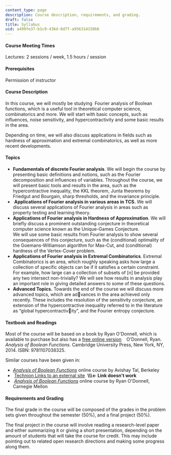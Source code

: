 ```yaml
---
content_type: page
description: Course description, requirements, and grading.
draft: false
title: Syllabus
uid: a499fe37-b1c9-436d-8d7f-a956314150b6
---
```

#### Course Meeting Times

Lectures: 2 sessions / week, 1.5 hours / session

#### Prerequisites

Permission of instructor

#### Course Description

In this course, we will mostly be studying  Fourier analysis of Boolean functions, which is a useful tool in theoretical computer science, combinatorics and more. We will start with basic concepts, such as influences, noise sensitivity, and hypercontractivity and some basic results in the area. 

Depending on time, we will also discuss applications in fields such as hardness of approximation and extremal combinatorics, as well as more recent developments. 

#### Topics

- **Fundamentals of discrete Fourier analysis**. We will begin the course by presenting basic definitions and notions, such as the Fourier decomposition and influences of variables. Throughout the course, we will present basic tools and results in the area, such as the hypercontractive inequality, the KKL theorem, Junta theorems by Friedgut and Bourgain, sharp thresholds, and the invariance principle.
-  **Applications of Fourier analysis in various areas in TCS.** We will discuss several applications of Fourier analysis in areas such as property testing and learning theory.
- **Applications of Fourier analysis in Hardness of Approximation**. We will briefly discuss a prominent outstanding conjecture in theoretical computer science known as the Unique-Games Conjecture.     
    We will use some basic results from Fourier analysis to show several consequences of this conjecture, such as the (conditional) optimality of the Goemans-Williamson algorithm for Max-Cut, and (conditional) hardness of the Vertex-Cover problem.
- **Applications of Fourier analysis in Extremal Combinatorics**. Extremal Combinatorics is an area, which roughly speaking asks how large a collection of specific objects can be if it satisfies a certain constraint. For example, how large can a collection of subsets of \[n\] be provided any two intersect non-trivially? We will see how results in analysis play an important role in giving detailed answers to some of these questions.
- **Advanced Topics.** Towards the end of the course we will discuss more advanced topics, which are advances in the area achieved only recently. These includes the resolution of the sensitivity conjecture, an extension of the hypercontractive inequality referred to in the literature as “global hypercontractivity”, and the Fourier entropy conjecture.

#### Textbook and Readings

Most of the course will be based on a book by Ryan O'Donnell, which is available to purchase but also has a [free online version](https://www.cs.cmu.edu/~odonnell/papers/Analysis-of-Boolean-Functions-by-Ryan-ODonnell.pdf)    O'Donnell, Ryan. *Analysis of Boolean Functions*. Cambridge University Press, New York, NY, 2014. ISBN: ‎9781107038325. 

Similar courses have been given in:

- [*Analysis of Boolean Functions*](https://www.avishaytal.org/cs294-analysis-of-boolean-functions) online course by Avishay Tal, Berkeley 
-  [Technion Links to an external site](https://yuvalfilmus.cs.technion.ac.il/courses/?crid=615)  **\\\\\\\<- Link doesn't work**
-  [*Analysis of Boolean Functions*](http://www.cs.cmu.edu/~odonnell/aobf12/) online course by Ryan O'Donnell, Carnegie Mellon

#### Requirements and Grading

The final grade in the course will be composed of the grades in the problem sets given throughout the semester (50%), and a final project (50%).  

The final project in the course will involve reading a research-level paper and either summarizing it or giving a short presentation, depending on the amount of students that will take the course for credit. This may include pointing out to related open research directions and making some progress along them.